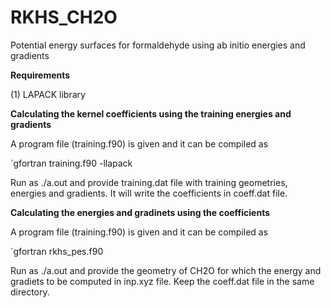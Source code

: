 # RKHS_CH2O
Potential energy surfaces for formaldehyde using ab initio energies and gradients

**Requirements**

(1) LAPACK library

**Calculating the kernel coefficients using the training energies and gradients**

A program file (training.f90) is given and it can be compiled as

`gfortran training.f90 -llapack

Run as ./a.out and provide training.dat file with training geometries, energies and gradients. It will write the coefficients in coeff.dat file.

**Calculating the energies and gradinets using the coefficients**

A program file (training.f90) is given and it can be compiled as

`gfortran rkhs_pes.f90

Run as ./a.out and provide the geometry of CH2O for which the energy and gradiets to be computed in inp.xyz file. Keep the coeff.dat file in the same directory.
